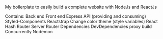 My boilerplate to easily build a complete website with NodeJs and ReactJs

Contains:
Back end
Front end
Express
API (providing and consuming)
Styled-Components
Reactstrap
Change color theme (style variables)
React Hash Router
Server Router
Dependencies
DevDependencies
proxy build
Concurrently
Nodemon
